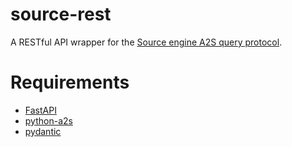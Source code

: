 # source-rest

A RESTful API wrapper for the [Source engine A2S query protocol](https://developer.valvesoftware.com/wiki/Server_queries).

# Requirements

* [FastAPI](https://fastapi.tiangolo.com/)
* [python-a2s](https://github.com/Yepoleb/python-a2s/)
* [pydantic](https://pydantic.dev/)